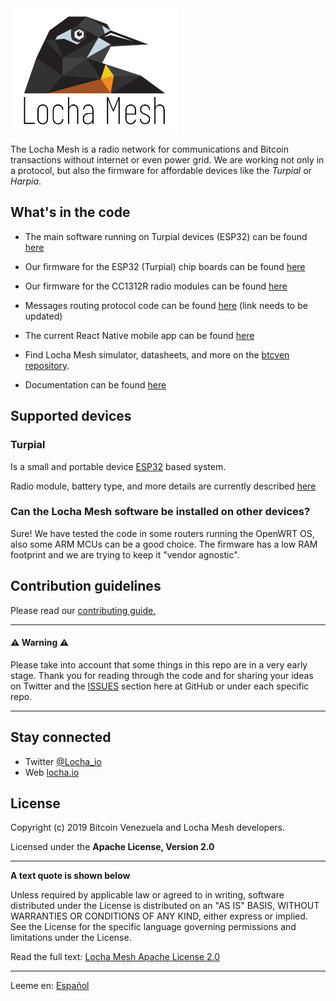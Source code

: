 

<img height="200px" src="images/LogotipoTurpial-Color.20-09-19.svg">

The Locha Mesh is a radio network for communications and Bitcoin transactions without internet or even power grid.
We are working not only in a protocol, but also the firmware for affordable devices like the *Turpial* or *Harpia*.

## What's in the code

* The main software running on Turpial devices (ESP32) can be found [here](https://github.com/btcven/locha-mesh-app)

* Our firmware for the ESP32 (Turpial) chip boards can be found [here](https://github.com/btcven/turpial-firmware)

* Our firmware for the CC1312R radio modules can be found [here](https://github.com/btcven/radio-firmware)

* Messages routing protocol code can be found [here]() (link needs to be updated)

* The current React Native mobile app can be found [here](https://github.com/btcven/LochaMesh-Chat)

* Find Locha Mesh simulator, datasheets, and more on the [btcven repository](https://github.com/btcven).

* Documentation can be found [here](https://github.com/btcven/locha/tree/master/documents)

## Supported devices

### Turpial
Is a small and portable device [ESP32](https://www.espressif.com/en/products/hardware/esp-wroom-32/overview) based system.

Radio module, battery type, and more details are currently described [here](https://docs.google.com/document/d/12sjBhGs7FgMGoDsuASq4MyQFnGfmT4qZNib8H_P6eSw/edit)


### Can the Locha Mesh software be installed on other devices?
Sure! We have tested the code in some routers running the OpenWRT OS, also some ARM MCUs can be a good choice. The firmware has a low RAM footprint and we are trying to keep it "vendor agnostic".


## Contribution guidelines

Please read our [contributing guide.](CONTRIBUTING.md)

----
#### :warning: Warning :warning:
Please take into account that some things in this repo are in a very early stage. Thank you for reading through the code and for sharing your ideas on Twitter and the [ISSUES](https://github.com/btcven/locha/issues) section here at GitHub or under each specific repo.

----
## Stay connected

- Twitter [@Locha_io](https://twitter.com/Locha_io)
- Web [locha.io](https://locha.io)

## License

Copyright (c) 2019 Bitcoin Venezuela and Locha Mesh developers.

Licensed under the **Apache License, Version 2.0**

---
**A text quote is shown below**

Unless required by applicable law or agreed to in writing, software
distributed under the License is distributed on an "AS IS" BASIS,
WITHOUT WARRANTIES OR CONDITIONS OF ANY KIND, either express or implied.
See the License for the specific language governing permissions and
limitations under the License.

Read the full text:
[Locha Mesh Apache License 2.0](https://github.com/btcven/locha/blob/master/LICENSE)

----
Leeme en: [Español](README.md)
